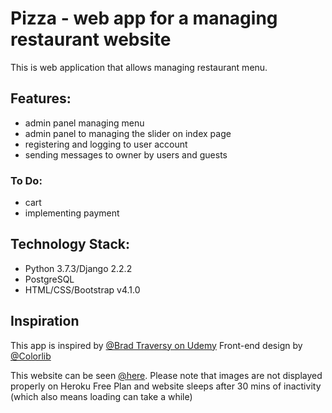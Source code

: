 # Pizza - web app for a managing restaurant website
This is web application that allows managing restaurant menu.
## Features:
* admin panel managing menu
* admin panel to managing the slider on index page
* registering and logging to user account
* sending messages to owner by users and guests

### To Do:
* cart
* implementing payment

## Technology Stack:
* Python 3.7.3/Django 2.2.2
* PostgreSQL
* HTML/CSS/Bootstrap v4.1.0

## Inspiration
This app is inspired by [@Brad Traversy on Udemy](https://www.udemy.com/python-django-dev-to-deployment/)
Front-end design by [@Colorlib](https://themewagon.com/author/kimlabs/)

This website can be seen [@here](https://pizzeria-project.herokuapp.com/).
Please note that images are not displayed properly on Heroku Free Plan and website sleeps after 30 mins of inactivity (which also means loading can take a while)

